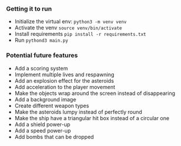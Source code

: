 ### Getting it to run
- Initialize the virtual env: `python3 -m venv venv`
- Activate the venv `source venv/bin/activate`
- Install requirements `pip install -r requirements.txt`
- Run `pythond3 main.py`

### Potential future features
- Add a scoring system
- Implement multiple lives and respawning
- Add an explosion effect for the asteroids
- Add acceleration to the player movement
- Make the objects wrap around the screen instead of disappearing
- Add a background image
- Create different weapon types
- Make the asteroids lumpy instead of perfectly round
- Make the ship have a triangular hit box instead of a circular one
- Add a shield power-up
- Add a speed power-up
- Add bombs that can be dropped
